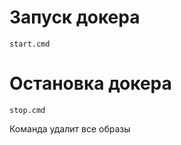 # Запуск докера

```shell
start.cmd
```

# Остановка докера

```shell
stop.cmd
```

Команда удалит все образы